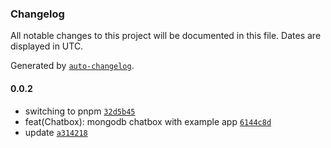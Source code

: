 ### Changelog

All notable changes to this project will be documented in this file. Dates are displayed in UTC.

Generated by [`auto-changelog`](https://github.com/CookPete/auto-changelog).

#### 0.0.2

- switching to pnpm [`32d5b45`](https://github.com/drivly/chatbox/commit/32d5b459970060cd89d93b729401ff6df102b9c3)
- feat(Chatbox): mongodb chatbox with example app [`6144c8d`](https://github.com/drivly/chatbox/commit/6144c8df5d90939db2dab6c73ca7f2334c2c4975)
- update [`a314218`](https://github.com/drivly/chatbox/commit/a314218b032bc6440c630a7e9a9f1f1e7697095a)
